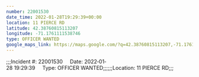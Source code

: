 ```yaml
---
number: 22001530
date_time: 2022-01-28T19:29:39+00:00
location: 11 PIERCE RD
latitude: 42.38760815113207
longitude: -71.1761111538746
type: OFFICER WANTED
google_maps_link: https://maps.google.com/?q=42.38760815113207,-71.1761111538746
---
```


;;;Incident #: 22001530     Date: 2022‐01‐28 19:29:39     Type: OFFICER WANTED;;;;;;Location: 11 PIERCE RD;;;
